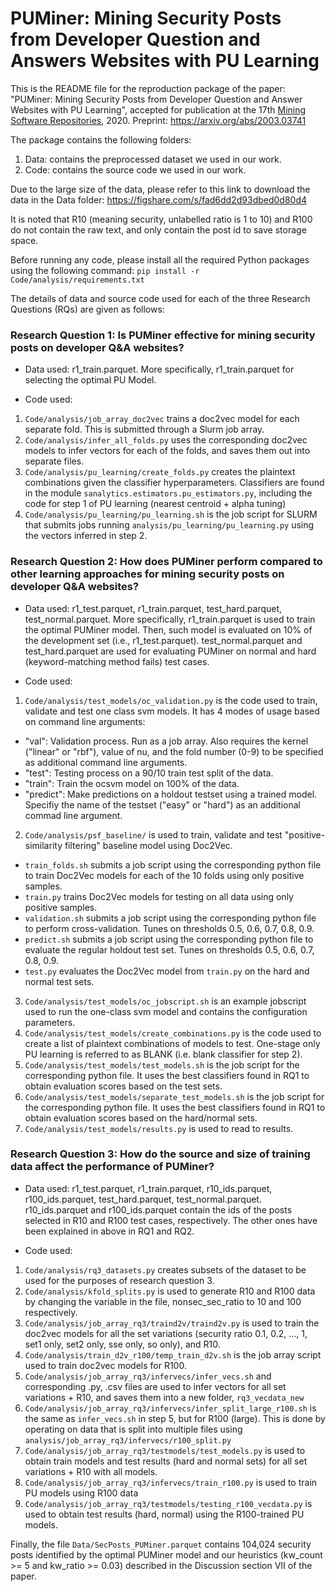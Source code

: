 # PUMiner: Mining Security Posts from Developer Question and Answers Websites with PU Learning
This is the README file for the reproduction package of the paper: "PUMiner: Mining Security Posts from Developer Question and Answer Websites with PU Learning", accepted for publication at the 17th [Mining Software Repositories](https://2020.msrconf.org/details/msr-2020-papers/4/PUMiner-Mining-Security-Posts-from-Developer-Question-and-Answer-Websites-with-PU-Le), 2020. Preprint: https://arxiv.org/abs/2003.03741

The package contains the following folders:
1. Data: contains the preprocessed dataset we used in our work.
2. Code: contains the source code we used in our work.

Due to the large size of the data, please refer to this link to download the data in the Data folder: https://figshare.com/s/fad6dd2d93dbed0d80d4

It is noted that R10 (meaning security, unlabelled ratio is 1 to 10) and R100 do not contain the raw text, and only contain the post id to save storage space.

Before running any code, please install all the required Python packages using the following command: `pip install -r Code/analysis/requirements.txt`

The details of data and source code used for each of the three Research Questions (RQs) are given as follows:

### Research Question 1: Is PUMiner effective for mining security posts on developer Q&A websites?

+ Data used: r1_train.parquet. More specifically, r1_train.parquet for selecting the optimal PU Model.

+ Code used:

1. `Code/analysis/job_array_doc2vec` trains a doc2vec model for each separate fold. This is submitted through a Slurm job array.
2. `Code/analysis/infer_all_folds.py` uses the corresponding doc2vec models to infer vectors for each of the folds, and saves them out into separate files.
3. `Code/analysis/pu_learning/create_folds.py` creates the plaintext combinations given the classifier hyperparameters. Classifiers are found in the module `sanalytics.estimators.pu_estimators.py`, including the code for step 1 of PU learning (nearest centroid + alpha tuning)
4. `Code/analysis/pu_learning/pu_learning.sh` is the job script for SLURM that submits jobs running `analysis/pu_learning/pu_learning.py` using the vectors inferred in step 2.

### Research Question 2: How does PUMiner perform compared to other learning approaches for mining security posts on developer Q&A websites?

+ Data used: r1_test.parquet, r1_train.parquet, test_hard.parquet, test_normal.parquet. More specifically, r1_train.parquet is used to train the optimal PUMiner model. Then, such model is evaluated on 10% of the development set (i.e., r1_test.parquet). test_normal.parquet and test_hard.parquet are used for evaluating PUMiner on normal and hard (keyword-matching method fails) test cases.

+ Code used:

1. `Code/analysis/test_models/oc_validation.py` is the code used to train, validate and test one class svm models. It has 4 modes of usage based on command line arguments: 
 - "val": Validation process. Run as a job array. Also requires the kernel ("linear" or "rbf"), value of nu, and the fold number (0-9) to be specified as additional command line arguments. 
 - "test": Testing process on a 90/10 train test split of the data. 
 - "train": Train the ocsvm model on 100% of the data. 
 - "predict": Make predictions on a holdout testset using a trained model. Specifiy the name of the testset ("easy" or "hard") as an additional commad line argument. 
2. `Code/analysis/psf_baseline/` is used to train, validate and test "positive-similarity filtering" baseline model using Doc2Vec.
 - `train_folds.sh` submits a job script using the corresponding python file to train Doc2Vec models for each of the 10 folds using only positive samples.
 - `train.py` trains Doc2Vec models for testing on all data using only positive samples.
 - `validation.sh` submits a job script using the corresponding python file to perform cross-validation. Tunes on thresholds 0.5, 0.6, 0.7, 0.8, 0.9.
 - `predict.sh` submits a job script using the corresponding python file to evaluate the regular holdout test set. Tunes on thresholds 0.5, 0.6, 0.7, 0.8, 0.9.
 - `test.py` evaluates the Doc2Vec model from `train.py` on the hard and normal test sets.
3. `Code/analysis/test_models/oc_jobscript.sh` is an example jobscript used to run the one-class svm model and contains the configuration parameters. 
4. `Code/analysis/test_models/create_combinations.py` is the code used to create a list of plaintext combinations of models to test. One-stage only PU learning is referred to as BLANK (i.e. blank classifier for step 2).
5. `Code/analysis/test_models/test_models.sh` is the job script for the corresponding python file. It uses the best classifiers found in RQ1 to obtain evaluation scores based on the test sets.
6. `Code/analysis/test_models/separate_test_models.sh` is the job script for the corresponding python file. It uses the best classifiers found in RQ1 to obtain evaluation scores based on the hard/normal sets.
7. `Code/analysis/test_models/results.py` is used to read to results.

### Research Question 3: How do the source and size of training data affect the performance of PUMiner?

+ Data used: r1_test.parquet, r1_train.parquet, r10_ids.parquet, r100_ids.parquet, test_hard.parquet, test_normal.parquet. r10_ids.parquet and r100_ids.parquet contain the ids of the posts selected in R10 and R100 test cases, respectively. The other ones have been explained in above in RQ1 and RQ2.

+ Code used:

1. `Code/analysis/rq3_datasets.py` creates subsets of the dataset to be used for the purposes of research question 3.
2. `Code/analysis/kfold_splits.py` is used to generate R10 and R100 data by changing the variable in the file, nonsec_sec_ratio to 10 and 100 respectively.
3. `Code/analysis/job_array_rq3/traind2v/traind2v.py` is used to train the doc2vec models for all the set variations (security ratio 0.1, 0.2, ..., 1, set1 only, set2 only, sse only, so only), and R10.
4. `Code/analysis/train_d2v_r100/temp_train_d2v.sh` is the job array script used to train doc2vec models for R100.
5. `Code/analysis/job_array_rq3/infervecs/infer_vecs.sh` and corresponding .py, .csv files are used to infer vectors for all set variations + R10, and saves them into a new folder, `rq3_vecdata_new`
6. `Code/analysis/job_array_rq3/infervecs/infer_split_large_r100.sh` is the same as `infer_vecs.sh` in step 5, but for R100 (large). This is done by operating on data that is split into multiple files using `analysis/job_array_rq3/infervecs/r100_split.py`
7. `Code/analysis/job_array_rq3/testmodels/test_models.py` is used to obtain train models and test results (hard and normal sets) for all set variations + R10 with all models.
8. `Code/analysis/job_array_rq3/infervecs/train_r100.py` is used to train PU models using R100 data
9. `Code/analysis/job_array_rq3/testmodels/testing_r100_vecdata.py` is used to obtain test results (hard, normal) using the R100-trained PU models.

Finally, the file `Data/SecPosts_PUMiner.parquet` contains 104,024 security posts identified by the optimal PUMiner model and our heuristics (kw_count >= 5 and kw_ratio >= 0.03) described in the Discussion section VII of the paper.
